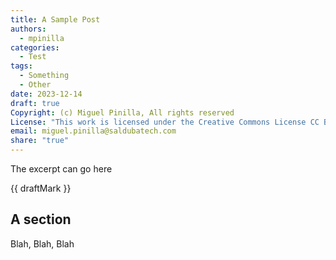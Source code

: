 ```yaml
---
title: A Sample Post
authors:
  - mpinilla
categories:
  - Test
tags:
  - Something
  - Other
date: 2023-12-14
draft: true
Copyright: (c) Miguel Pinilla, All rights reserved
License: "This work is licensed under the Creative Commons License CC BY-NC-SA 4.0: https://creativecommons.org/licenses/by-nc-sa/4.0/"
email: miguel.pinilla@saldubatech.com
share: "true"
---
```


The excerpt can go here

<!-- end_excerpt -->

{{ draftMark }}

## A section

Blah, Blah, Blah
